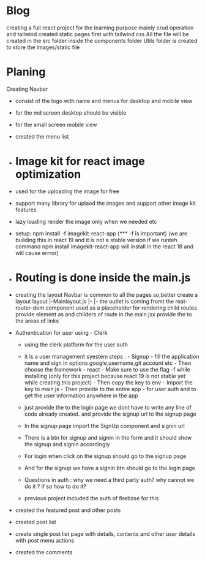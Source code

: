 # Blog 
creating a full react project for the learning purpose mainly crud operation and tailwind
created static pages first with tailwind css 
All the file will be created in the src folder inside the components folder
Utils folder is created to store the images/static file 

# Planing
Creating Navbar
 - consist of the logo with name and menus for desktop and mobile view 
 - for the md screen desktop should be visible
 - for the small screen mobile view
 - created the menu list 
- # Image kit for react image optimization
- used for the uploading the image for free 
- support many library for uplaod the images and support other image kit features.
- lazy loading render the image only when we needed etc
- setup: npm install -f imagekit-react-app (*** -f is important)
(we are building this in react 19 and it is not a stable version if we runteh command npm install imagekit-react-app will install in the react 18 and will cause errror)
- # Routing is done inside the main.js 
- creating the layout
 Navbar is common to all the pages so,better create a layout 
   layout
     |-Mainlayout.js
        |-<Navbar/>
        |-<Outlet> the outlet is coming  fromt the reat-router-dom
            component used as a placeholder for rendering child routes
        provide element as <Mainoutlet> and childers of route in the main.jsx
provide the <Link></Link> to the areas of links

- Authentication for user using - Clerk
    - using the clerk platform for the user auth
    - it is a user management syestem 
    steps : 
            - Signup 
            - fill the application name and sign in options 
                google,username,git account etc
            - Then choose the framework - react
            - Make sure to use the flag -f while installing (only for this project because react 19 is not stable yet while creating this project)
            - Then copy the key to env
            - Import the key to main.js 
            - Then provide to the entire app - for user auth and to get the user information anywhere in the app
  - just provide the <SignIn/> to the login page we dont have to write any line of code already created.
        <SignIn signUpUrl="/signup"/> and provide the signup url to the signup page

  - In the signup page import the SignUp component and signin url 
    <SignUp signIn="/login"/>
  - There is a btn for signup and signin in the form and it should show the signup and signin accordingly
  - For login 
      <SignIn signUpUrl="/signup"/>  when click on the signup should go to the signup page
  - And for the signup 
      we have a signin btn should go to the login page 
      <SignUp signIn="/login"/>
  
  
  
  - Questions in auth : why we need a third party auth? why cannot we do it ?
  if so how to do it?
  - previous project included the auth of firebase for this 

 - created the featured post and other posts 
 - created post list 

 - create single post list page with details, contents and other user details with post menu actions
 - created the comments 



 
